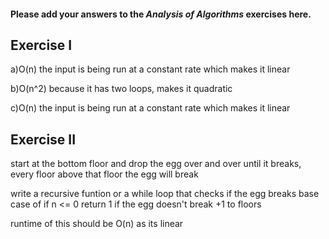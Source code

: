 #### Please add your answers to the **_Analysis of Algorithms_** exercises here.

## Exercise I

a)O(n) the input is being run at a constant rate which makes it linear

b)O(n^2) because it has two loops, makes it quadratic

c)O(n) the input is being run at a constant rate which makes it linear

## Exercise II

start at the bottom floor and drop the egg over and over until it breaks, every floor above that floor the egg will break

write a recursive funtion or a while loop that checks if the egg breaks
base case of if n <= 0 return 1
if the egg doesn't break +1 to floors

runtime of this should be O(n) as its linear
